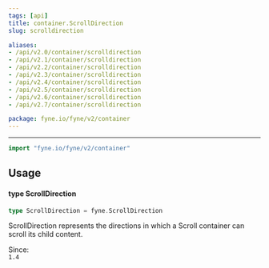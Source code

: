 ```yaml
---
tags: [api]
title: container.ScrollDirection
slug: scrolldirection

aliases:
- /api/v2.0/container/scrolldirection
- /api/v2.1/container/scrolldirection
- /api/v2.2/container/scrolldirection
- /api/v2.3/container/scrolldirection
- /api/v2.4/container/scrolldirection
- /api/v2.5/container/scrolldirection
- /api/v2.6/container/scrolldirection
- /api/v2.7/container/scrolldirection

package: fyne.io/fyne/v2/container
---
```



---
```go
import "fyne.io/fyne/v2/container"
```

## Usage

#### type ScrollDirection

```go
type ScrollDirection = fyne.ScrollDirection
```

ScrollDirection represents the directions in which a Scroll container can scroll its child content.


<div class="since">Since: <code>
1.4</code></div>
